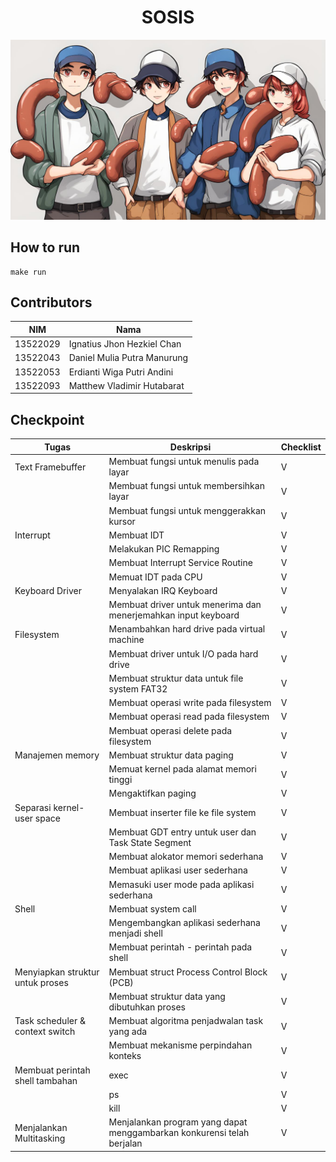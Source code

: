 <h1 align="middle"> SOSIS</h1>
<img src="image.jpg">

## How to run
```
make run
```

                                        
## Contributors
|   NIM    |                  Nama                  |
| -------- | -------------------------------------- |
| 13522029 |       Ignatius Jhon Hezkiel Chan       |
| 13522043 |       Daniel Mulia Putra Manurung      |
| 13522053 |       Erdianti Wiga Putri Andini       |
| 13522093 |       Matthew Vladimir Hutabarat       |

## Checkpoint
| Tugas                            | Deskripsi                                                                             | Checklist |
| -------------------------------- | ------------------------------------------------------------------------------------- | --------- |
| Text Framebuffer                 | Membuat fungsi untuk menulis pada layar                                               |     V     |
|                                  | Membuat fungsi untuk membersihkan layar                                               |     V     |
|                                  | Membuat fungsi untuk menggerakkan kursor                                              |     V     |
| Interrupt                        | Membuat IDT                                                                           |     V     |
|                                  | Melakukan PIC Remapping                                                               |     V     |
|                                  | Membuat Interrupt Service Routine                                                     |     V     |
|                                  | Memuat IDT pada CPU                                                                   |     V     |
| Keyboard Driver                  | Menyalakan IRQ Keyboard                                                               |     V     |
|                                  | Membuat driver untuk menerima dan menerjemahkan input keyboard                        |     V     |
| Filesystem                       | Menambahkan hard drive pada virtual machine                                           |     V     |
|                                  | Membuat driver untuk I/O pada hard drive                                              |     V     |
|                                  | Membuat struktur data untuk file system FAT32                                         |     V     |
|                                  | Membuat operasi write pada filesystem                                                 |     V     |
|                                  | Membuat operasi read pada filesystem                                                  |     V     |
|                                  | Membuat operasi delete pada filesystem                                                |     V     |
| Manajemen memory                 | Membuat struktur data paging                                                          |     V     |
|                                  | Memuat kernel pada alamat memori tinggi                                               |     V     |
|                                  | Mengaktifkan paging                                                                   |     V     |
| Separasi kernel-user space       | Membuat inserter file ke file system                                                  |     V     |
|                                  | Membuat GDT entry untuk user dan Task State Segment                                   |     V     |
|                                  | Membuat alokator memori sederhana                                                     |     V     |     
|                                  | Membuat aplikasi user sederhana                                                       |     V     | 
|                                  | Memasuki user mode pada aplikasi sederhana                                            |     V     |  
| Shell                            | Membuat system call                                                                   |     V     |
|                                  | Mengembangkan aplikasi sederhana menjadi shell                                        |     V     |
|                                  | Membuat perintah - perintah pada shell                                                |     V     |
| Menyiapkan struktur untuk proses | Membuat struct Process Control Block (PCB)                                            |     V     |
|                                  | Membuat struktur data yang dibutuhkan proses                                          |     V     |
| Task scheduler & context switch  | Membuat algoritma penjadwalan task yang ada                                           |     V     |
|                                  | Membuat mekanisme perpindahan konteks                                                 |     V     |
| Membuat perintah shell tambahan  | exec                                                                                  |     V     |
|                                  | ps                                                                                    |     V     |
|                                  | kill                                                                                  |     V     |
| Menjalankan Multitasking         |Menjalankan program yang dapat menggambarkan konkurensi telah berjalan                 |     V     |
